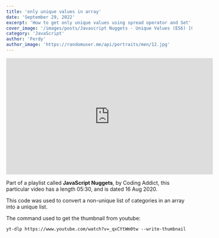 ```yaml
---
title: 'only unique values in array'
date: 'September 29, 2022'
excerpt: 'How to get only unique values using spread operator and Set'
cover_image: '/images/posts/Javascript Nuggets - Unique Values (ES6) [Coding Addict][yxT1lgupUrY][5-30][20200816].webp'
category: 'JavaScript'
author: 'Ferdy'
author_image: 'https://randomuser.me/api/portraits/men/12.jpg'
---
```

<div class="youtube-video-container">
    <iframe width="560" height="315" src="https://www.youtube.com/embed/yxT1lgupUrY" title="YouTube video player" frameborder="0" allow="accelerometer; autoplay; clipboard-write; encrypted-media; gyroscope; picture-in-picture" allowfullscreen></iframe>
</div>

Part of a playlist called **JavaScript Nuggets**, by Coding Addict, this particular video has a length 05:30, and is dated 16 Aug 2020.

This code was used to convert a non-unique list of categories in an array into a unique list.

The command used to get the thumbnail from youtube:
```
yt-dlp https://www.youtube.com/watch?v=_qxCYtWm0tw --write-thumbnail
```

